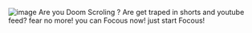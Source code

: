 ![image](https://github.com/user-attachments/assets/0375c6ea-234b-4d69-8608-0c9d887e7c7d)
Are you Doom Scroling ? Are get traped in shorts and youtube feed? fear no more! you can Focous now! just start Focous!
